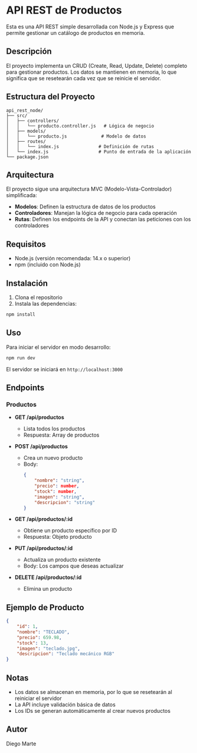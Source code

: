 # API REST de Productos

Esta es una API REST simple desarrollada con Node.js y Express que permite gestionar un catálogo de productos en memoria.

## Descripción

El proyecto implementa un CRUD (Create, Read, Update, Delete) completo para gestionar productos. Los datos se mantienen en memoria, lo que significa que se resetearán cada vez que se reinicie el servidor.

## Estructura del Proyecto

```
api_rest_node/
├── src/
│   ├── controllers/
│   │   └── producto.controller.js   # Lógica de negocio
│   ├── models/
│   │   └── producto.js             # Modelo de datos
│   ├── routes/
│   │   └── index.js               # Definición de rutas
│   └── index.js                   # Punto de entrada de la aplicación
└── package.json
```

## Arquitectura

El proyecto sigue una arquitectura MVC (Modelo-Vista-Controlador) simplificada:

- **Modelos**: Definen la estructura de datos de los productos
- **Controladores**: Manejan la lógica de negocio para cada operación
- **Rutas**: Definen los endpoints de la API y conectan las peticiones con los controladores

## Requisitos

- Node.js (versión recomendada: 14.x o superior)
- npm (incluido con Node.js)

## Instalación

1. Clona el repositorio
2. Instala las dependencias:
```bash
npm install
```

## Uso

Para iniciar el servidor en modo desarrollo:
```bash
npm run dev
```

El servidor se iniciará en `http://localhost:3000`

## Endpoints

### Productos

- **GET /api/productos**
  - Lista todos los productos
  - Respuesta: Array de productos

- **POST /api/productos**
  - Crea un nuevo producto
  - Body: 
    ```json
    {
        "nombre": "string",
        "precio": number,
        "stock": number,
        "imagen": "string",
        "descripcion": "string"
    }
    ```

- **GET /api/productos/:id**
  - Obtiene un producto específico por ID
  - Respuesta: Objeto producto

- **PUT /api/productos/:id**
  - Actualiza un producto existente
  - Body: Los campos que deseas actualizar

- **DELETE /api/productos/:id**
  - Elimina un producto

## Ejemplo de Producto

```json
{
    "id": 1,
    "nombre": "TECLADO",
    "precio": 659.98,
    "stock": 13,
    "imagen": "teclado.jpg",
    "descripcion": "Teclado mecánico RGB"
}
```

## Notas

- Los datos se almacenan en memoria, por lo que se resetearán al reiniciar el servidor
- La API incluye validación básica de datos
- Los IDs se generan automáticamente al crear nuevos productos

## Autor

Diego Marte
